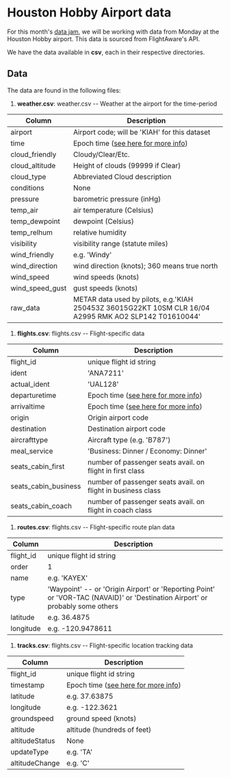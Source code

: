 # Houston Hobby Airport data

For this month's [data jam](https://www.meetup.com/Houston-Data-Visualization-Meetup/events/237127703/), we will be working with data from Monday at the Houston Hobby airport.  This data is sourced from FlightAware's API.

We have the data available in **csv**, each in their respective directories.

## Data

The data are found in the following files:

1. **weather.csv**: weather.csv -- Weather at the airport for the time-period

  |Column|Description|
|----|----------|
|airport| Airport code; will be 'KIAH' for this dataset|
|time| Epoch time ([see here for more info](https://en.wikipedia.org/wiki/Unix_time))|
|cloud_friendly| Cloudy/Clear/Etc.|
|cloud_altitude| Height of clouds (99999 if Clear)|
|cloud_type| Abbreviated Cloud description|
|conditions| None|
|pressure| barometric pressure (inHg)|
|temp_air| air temperature (Celsius)|
|temp_dewpoint| dewpoint (Celsius)|
|temp_relhum| relative humidity|
|visibility| visibility range (statute miles)|
|wind_friendly| e.g. 'Windy'|
|wind_direction| wind direction (knots); 360 means true north|
|wind_speed| wind speeds (knots)|
|wind_speed_gust| gust speeds (knots)|
|raw_data| METAR data used by pilots, e.g.'KIAH 250453Z 36015G22KT 10SM CLR 16/04 A2995 RMK AO2 SLP142 T01610044'|

1. **flights.csv**: flights.csv -- Flight-specific data

  |Column|Description|
|----|----------|
|flight_id| unique flight id string|
|ident| 'ANA7211'|
|actual_ident| 'UAL128'|
|departuretime| Epoch time ([see here for more info](https://en.wikipedia.org/wiki/Unix_time))|
|arrivaltime| Epoch time ([see here for more info](https://en.wikipedia.org/wiki/Unix_time))|
|origin| Origin airport code|
|destination| Destination airport code|
|aircrafttype| Aircraft type (e.g. 'B787')|
|meal_service| 'Business: Dinner / Economy: Dinner'|
|seats_cabin_first| number of passenger seats avail. on flight in first class|
|seats_cabin_business| number of passenger seats avail. on flight in business class|
|seats_cabin_coach| number of passenger seats avail. on flight in coach class|

1. **routes.csv**: flights.csv -- Flight-specific route plan data

 |Column|Description|
|----|----------|
|flight_id| unique flight id string|
|order| 1|  -- int starting at 1
|name| e.g. 'KAYEX'|
|type| 'Waypoint'  -- or 'Origin Airport' or 'Reporting Point' or 'VOR-TAC (NAVAID)' or 'Destination Airport' or probably some others|
|latitude| e.g. 36.4875|
|longitude| e.g. -120.9478611|


1. **tracks.csv**: flights.csv -- Flight-specific location tracking data

|Column|Description|
|-----|--------|
|flight_id| unique flight id string|
|timestamp| Epoch time ([see here for more info](https://en.wikipedia.org/wiki/Unix_time))|
|latitude| e.g. 37.63875|
|longitude| e.g. -122.3621|
|groundspeed| ground speed (knots)|
|altitude| altitude (hundreds of feet)|
|altitudeStatus| None|
|updateType| e.g. 'TA'|
|altitudeChange|e.g. 'C'|
